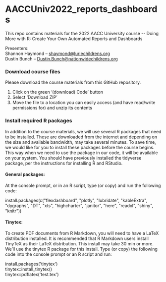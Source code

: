# AACCUniv2022_reports_dashboards
This repo contains materials for the 2022 AACC University course -- Doing More with R: Create Your Own Automated Reports and Dashboards

Presenters:  
Shannon Haymond – shaymond@luriechildrens.org  
Dustin Bunch – Dustin.Bunch@nationwidechildrens.org

### Download course files
Please download the course materials from this GitHub repository.
 
1.	Click on the green ‘(download) Code’ button
2.	Select ‘Download ZIP’
3.	Move the file to a location you can easily access (and have read/write permissions for) and unzip its contents

### Install required R packages
In addition to the course materials, we will use several R packages that need to be installed. These are downloaded from the internet and depending on the size and available bandwidth, may take several minutes. To save time, we would like for you to install these packages before the course begins. This way when we need to use the package in our code, it will be available on your system. You should have previously installed the tidyverse package, per the instructions for installing R and RStudio. 

#### General packages: 
At the console prompt, or in an R script, type (or copy) and run the following code:

install.packages(c("flexdashboard", "plotly", "lubridate", "kableExtra", "dygraphs", "DT", "xts", "highcharter", "janitor", "here", "readxl", "shiny", "knitr"))

#### Tinytex: 
To create PDF documents from R Markdown, you will need to have a LaTeX distribution installed. It is recommended that R Markdown users install TinyTeX as their LaTeX distribution. This install may take 30 min or more. We’ll use the tinytex R package for this install. Type (or copy) the following code into the console prompt or an R script and run:

install.packages('tinytex')  
tinytex::install_tinytex()  
tinytex::pdflatex('test.tex')  



